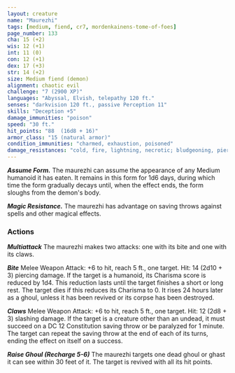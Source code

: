 ```yaml
---
layout: creature
name: "Maurezhi"
tags: [medium, fiend, cr7, mordenkainens-tome-of-foes]
page_number: 133
cha: 15 (+2)
wis: 12 (+1)
int: 11 (0)
con: 12 (+1)
dex: 17 (+3)
str: 14 (+2)
size: Medium fiend (demon)
alignment: chaotic evil
challenge: "7 (2900 XP)"
languages: "Abyssal, Elvish, telepathy 120 ft."
senses: "darkvision 120 ft., passive Perception 11"
skills: "Deception +5"
damage_immunities: "poison"
speed: "30 ft."
hit_points: "88  (16d8 + 16)"
armor_class: "15 (natural armor)"
condition_immunities: "charmed, exhaustion, poisoned"
damage_resistances: "cold, fire, lightning, necrotic; bludgeoning, piercing, and slashing from nonmagical attacks"
---
```


***Assume Form.*** The maurezhi can assume the appearance of any Medium humanoid it has eaten. It remains in this form for 1d6 days, during which time the form gradually decays until, when the effect ends, the form sloughs from the demon's body.

***Magic Resistance.*** The maurezhi has advantage on saving throws against spells and other magical effects.

### Actions

***Multiattack*** The maurezhi makes two attacks: one with its bite and one with its claws.

***Bite*** Melee Weapon Attack: +6 to hit, reach 5 ft., one target. Hit: 14 (2d10 + 3) piercing damage. If the target is a humanoid, its Charisma score is reduced by 1d4. This reduction lasts until the target finishes a short or long rest. The target dies if this reduces its Charisma to 0. It rises 24 hours later as a ghoul, unless it has been revived or its corpse has been destroyed.

***Claws*** Melee Weapon Attack: +6 to hit, reach 5 ft., one target. Hit: 12 (2d8 + 3) slashing damage. If the target is a creature other than an undead, it must succeed on a DC 12 Constitution saving throw or be paralyzed for 1 minute. The target can repeat the saving throw at the end of each of its turns, ending the effect on itself on a success.

***Raise Ghoul (Recharge 5-6)*** The maurezhi targets one dead ghoul or ghast it can see within 30 feet of it. The target is revived with all its hit points.